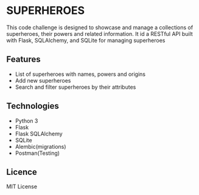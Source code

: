 # SUPERHEROES

This code challenge is designed to showcase and manage a collections of superheroes, their powers and related information.
It id a RESTful API built with Flask, SQLAlchemy, and SQLite for managing superheroes

## Features
- List of superheroes with names, powers and origins
- Add new superheroes
- Search and filter superheroes by their attributes


## Technologies
- Python 3
- Flask
- Flask SQLAlchemy
- SQLite
- Alembic(migrations)
- Postman(Testing)

## Licence
 MIT License